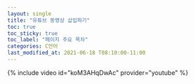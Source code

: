 ```yaml
--- 
layout: single 
title: "유튜브 동영상 삽입하기" 
toc: true 
toc_sticky: true 
toc_label: "페이지 주요 목차" 
categories: C언어
last_modified_at: 2021-06-18 T08:10:00-11:00 
--- 
```

{% include video id="koM3AHqDwAc" provider="youtube" %}
